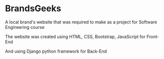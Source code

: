 # BrandsGeeks
A local brand's website that was required to make as a project for Software Engineering course 

The website was created using HTML, CSS, Bootstrap, JavaScript for Front-End

And using Django python framework for Back-End
